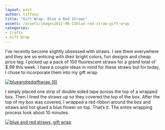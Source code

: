 ```yaml
---
layout: post
author: tiffany
title: "Gift Wrap: Blue & Red Straws"
assets: /assets/images2012-06-13blue-red-straw-gift-wrap
categories: 
- Crafts
- Gift Wrap
---
```


I’ve recently become slightly obsessed with straws. I see them everywhere and they are so enticing with their bright colors, fun designs and cheap price tag. I picked up a pack of 100 fluorescent straws for a grand total of $.99 this week. I have a couple ideas in mind for these straws but for today, I chose to incorporate them into my gift wrap.

[![](jekyll_uploads/2012/06/blueandredgiftwrap-6-575x382.jpg "blueandredgiftwrap (6)")](http://www.sweetpeonies.com/2012/06/blue-red-straw-gift-wrap/blueandredgiftwrap-6/)

I simply placed one strip of double sided tape across the top of a wrapped box. Then I lined the straws up so they covered the top of the box. After the top of my box was covered, I wrapped a red ribbon around the box and straws and hot glued a blue flower on top. That’s it. The entire wrapping process took about 10 minutes.

[![blue and red straws, gift wrap](jekyll_uploads/2012/06/blueandredgiftwrap-2-575x383.jpg "blueandredgiftwrap (2)")](http://www.sweetpeonies.com/2012/06/blue-red-straw-gift-wrap/blueandredgiftwrap-2/)